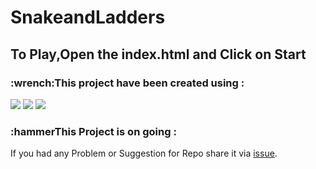 <h1>SnakeandLadders<h3>
<h2>To Play,Open the index.html and Click on Start</h2>
<h3>:wrench:This project have been created using :</h3>
      <img src="https://img.shields.io/badge/HTML5-E34F26?style=for-the-badge&logo=html5&logoColor=white"/></li>
      <img src="https://img.shields.io/badge/CSS3-1572B6?style=for-the-badge&logo=css3&logoColor=white"></li>
      <img src="https://img.shields.io/badge/JavaScript-323330?style=for-the-badge&logo=javascript&logoColor=F7DF1E"/>

<h3>:hammerThis Project is on going :</h3>
If you had any Problem or Suggestion for Repo share it via <a href= 'https://github.com/rzr1r/SnakeandLadders/issues'>issue</a>.

